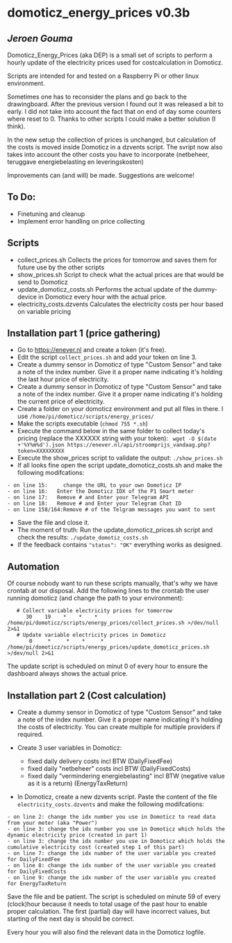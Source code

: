 # domoticz_energy_prices v0.3b
## _Jeroen Gouma_

Domoticz_Energy_Prices (aka DEP) is a small set of scripts to perform a hourly update of the electricity prices used for costcalculation in Domoticz. 

Scripts are intended for and tested on a Raspberry Pi or other linux environment.

Sometimes one has to reconsider the plans and go back to the drawingboard. After the previous version I found out it was released a bit to early. I did not take into account the fact that on end of day some counters where reset to 0. Thanks to other scripts I could make a better solution (I think).

In the new setup the collection of prices is unchanged, but calculation of the costs is moved inside Domoticz in a dzvents script. The svript now also takes into account the other costs you have to incorporate (netbeheer, teruggave energiebelasting en leveringskosten)

Improvements can (and will) be made. Suggestions are welcome!


## To Do: 
- Finetuning and cleanup
- Implement error handling on price collecting

## Scripts
- collect_prices.sh
Collects the prices for tomorrow and saves them for future use by the other scripts
- show_prices.sh
Script to check what the actual prices are that would be send to Domoticz
- update_domoticz_costs.sh
Performs the actual update of the dummy-device in Domoticz every hour with the actual price.
- electricity_costs.dzvents
Calculates the electricity costs per hour based on variable pricing

## Installation part 1 (price gathering)
- Go to https://enever.nl and create a token (it's free).
- Edit the script ```collect_prices.sh``` and add your token on line 3.
- Create a dummy sensor in Domoticz of type "Custom Sensor" and take a note of the index number. Give it a proper name indicating it's holding the last hour price of electricity.
- Create a dummy sensor in Domoticz of type "Custom Sensor" and take a note of the index number. Give it a proper name indicating it's holding the current price of electricity.
- Create a folder on your domoticz environment and put all files in there. 
 I use ```/home/pi/domoticz/scripts/energy_prices/ ```
- Make the scripts executable (```chmod 755 *.sh```)
- Execute the command below in the same folder to collect today's pricing (replace the XXXXXX string with your token):
    ``` wget -O $(date +'%Y%m%d').json https://enever.nl/api/stroomprijs_vandaag.php?token=XXXXXXXXX```
- Execute the show_prices script to validate the output:
``` ./show_prices.sh ```
- If all looks fine open the script update_domoticz_costs.sh and make the following modifcations:
```
- on line 15:     change the URL to your own Domoticz IP
- on line 16:	Enter the Domoticz IDX of the P1 Smart meter
- on line 17:	Remove # and Enter your Telegram API
- on line 18:	Remove # and Enter your Telegram Chat ID
- on line 158/164:Remove # of the Telgram messages you want to sent

```
- Save the file and close it.
- The moment of truth: Run the update_domoticz_prices.sh script and check the results:
``` ./update_domotiz_costs.sh ```
- If the feedback contains ``` "status": "OK" ``` everything works as designed.

## Automation
Of course nobody want to run these scripts manually, that's why we have crontab at our disposal. Add the following lines to the crontab the user running domoticz (and change the path to your environment):
```
   # Collect variable electricity prices for tomorrow
      30    19    *    *    *     /home/pi/domoticz/scripts/energy_prices/collect_prices.sh >/dev/null 2>&1
   # Update variable electricity prices in Domoticz
       0     *     *    *     *   /home/pi/domoticz/scripts/energy_prices/update_domoticz_prices.sh  >/dev/null 2>&1
```
The update script is scheduled on minut 0 of every hour to ensure the dashboard always shows the actual price.

## Installation part 2 (Cost calculation)

- Create a dummy sensor in Domoticz of type "Custom Sensor" and take a note of the index number. Give it a proper name indicating it's holding the costs of electricity. You can create multiple for multiple providers if required.
- Create 3 user variables in Domoticz:
    - fixed daily delivery costs incl BTW (DailyFixedFee)
    - fixed daily "netbeheer" costs incl BTW (DailyFixedCosts)
    - fixed daily "vermindering energiebelasting" incl BTW (negative value as it is a return) (EnergyTaxReturn)

- In Domoticz, create a new dzvents script. Paste the content of the file ```electricity_costs.dzvents``` and make the following modifcations:
```
- on line 2: change the idx number you use in Domoticz to read data from your meter (aka "Power")
- on line 3: change the idx number you use in Domoticz which holds the dynamic electricity price (created in part 1)
- on line 3: change the idx number you use in Domoticz which holds the cumulative electricity cost (created step 1 of this part)
- on line 7: change the idx number of the user variable you created for DailyFixedFee
- on line 8: change the idx number of the user variable you created for DailyFixedCosts
- on line 9: change the idx number of the user variable you created for EnergyTaxReturn
```

Save the file and be patient. The script is scheduled on minute 59 of every (clock)hour because it needs to total usage of the past hour to enable proper calculation. The first (partial) day will have incorrect values, but starting of the next day is should be correct.

Every hour you will also find the relevant data in the Domoticz logfile.
